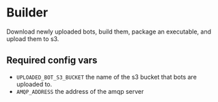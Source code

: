 # Builder

Download newly uploaded bots, build them, package an executable, and upload them to s3.


## Required config vars
- `UPLOADED_BOT_S3_BUCKET` the name of the s3 bucket that bots are uploaded to.
- `AMQP_ADDRESS` the address of the amqp server